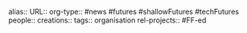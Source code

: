 alias::
URL::
org-type:: #news #futures #shallowFutures #techFutures
people::
creations::
tags:: organisation
rel-projects:: #FF-ed
